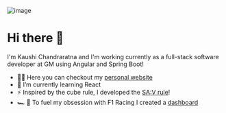 ![image](https://user-images.githubusercontent.com/18518209/176255646-f9aa2ada-9cc5-46c0-a529-cc753e957f39.png)
# Hi there 👋
I'm Kaushi Chandraratna and I'm working currently as a full-stack software developer at GM using Angular and Spring Boot!

- :woman_technologist: Here you can checkout my [personal website](https://kaushi-chandraratna.web.app)
- 🌱 I’m currently learning React
- ⚡  Inspired by the cube rule, I developed the [SA:V rule](https://kaushic.github.io/surfacearea-volume/)! 
- :racing_car: :dash: To fuel my obsession with F1 Racing I created a [dashboard](https://kaushic.github.io/formula1/) 

